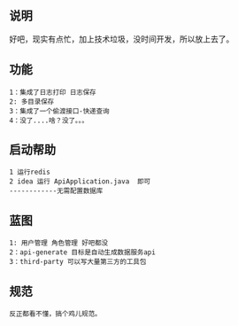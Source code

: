 ## 说明
好吧，现实有点忙，加上技术垃圾，没时间开发，所以放上去了。

## 功能

``` bashs
1：集成了日志打印 日志保存
2: 多目录保存
3：集成了一个偷渡接口-快递查询
4：没了....啥？没了。。。
``` 


## 启动帮助

``` bashs
1 运行redis
2 idea 运行 ApiApplication.java  即可
------------无需配置数据库 
``` 

## 蓝图
``` bashs
1: 用户管理 角色管理 好吧都没
2：api-generate 目标是自动生成数据服务api
3：third-party 可以写大量第三方的工具包
```

## 规范
```
反正都看不懂，搞个鸡儿规范。
```
